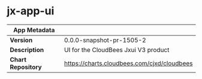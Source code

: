 # jx-app-ui

|App Metadata||
|---|---|
| **Version** | 0.0.0-snapshot-pr-1505-2 |
| **Description** | UI for the CloudBees Jxui V3 product |
| **Chart Repository** | https://charts.cloudbees.com/cjxd/cloudbees |
